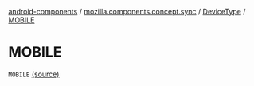 [android-components](../../index.md) / [mozilla.components.concept.sync](../index.md) / [DeviceType](index.md) / [MOBILE](./-m-o-b-i-l-e.md)

# MOBILE

`MOBILE` [(source)](https://github.com/mozilla-mobile/android-components/blob/master/components/concept/sync/src/main/java/mozilla/components/concept/sync/Devices.kt#L138)